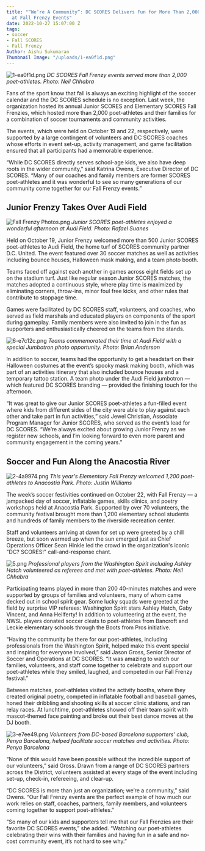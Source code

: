 ```yaml
---
title: "“We’re A Community”: DC SCORES Delivers Fun for More Than 2,000 Poet-Athletes
  at Fall Frenzy Events"
date: 2022-10-27 15:07:00 Z
tags:
- soccer
- Fall SCORES
- Fall Frenzy
Author: Aishu Sukumaran
Thumbnail Image: "/uploads/1-ea0f1d.png"
---
```


![1-ea0f1d.png](/uploads/1-ea0f1d.png)
*DC SCORES Fall Frenzy events served more than 2,000 poet-athletes. Photo: Neil Chhabra*

Fans of the sport know that fall is always an exciting highlight of the soccer calendar and the DC SCORES schedule is no exception. Last week, the organization hosted its annual Junior SCORES and Elementary SCORES Fall Frenzies, which hosted more than 2,000 poet-athletes and their families for a combination of soccer tournaments and community activities.









The events, which were held on October 19 and 22, respectively, were supported by a large contingent of volunteers and DC SCORES coaches whose efforts in event set-up, activity management, and game facilitation ensured that all participants had a memorable experience.

“While DC SCORES directly serves school-age kids, we also have deep roots in the wider community,” said Katrina Owens, Executive Director of DC SCORES. “Many of our coaches and family members are former SCORES poet-athletes and it was wonderful to see so many generations of our community come together for our Fall Frenzy events.”

## Junior Frenzy Takes Over Audi Field
![Fall Frenzy Photos.png](/uploads/Fall%20Frenzy%20Photos.png)
*Junior SCORES poet-athletes enjoyed a wonderful afternoon at Audi Field. Photo: Rafael Suanes*

Held on October 19, Junior Frenzy welcomed more than 500 Junior SCORES poet-athletes to Audi Field, the home turf of SCORES community partner D.C. United. The event featured over 30 soccer matches as well as activities including bounce houses, Halloween mask making, and a team photo booth.

Teams faced off against each another in games across eight fields set up on the stadium turf. Just like regular season Junior SCORES matches, the matches adopted a continuous style, where play time is maximized by eliminating corners, throw-ins, minor foul free kicks, and other rules that contribute to stoppage time.

Games were facilitated by DC SCORES staff, volunteers, and coaches, who served as field marshals and educated players on components of the sport during gameplay. Family members were also invited to join in the fun as supporters and enthusiastically cheered on the teams from the stands.

![6-e7c12c.png](/uploads/6-e7c12c.png)
*Teams commemorated their time at Audi Field with a special Jumbotron photo opportunity. Photo: Brian Anderson*

In addition to soccer, teams had the opportunity to get a headstart on their Halloween costumes at the event’s spooky mask making booth, which was part of an activities itinerary that also included bounce houses and a temporary tattoo station. A team photo under the Audi Field jumbotron — which featured DC SCORES branding — provided the finishing touch for the afternoon.

“It was great to give our Junior SCORES poet-athletes a fun-filled event where kids from different sides of the city were able to play against each other and take part in fun activities,” said Jewel Christian, Associate Program Manager for Junior SCORES, who served as the event’s lead for DC SCORES. “We’re always excited about growing Junior Frenzy as we register new schools, and I’m looking forward to even more parent and community engagement in the coming years.”

## Soccer and Fun Along the Anacostia River

![2-4a9974.png](/uploads/2-4a9974.png)
*This year's Elementary Fall Frenzy welcomed 1,200 poet-athletes to Anacostia Park. Photo: Justin Williams*

The week’s soccer festivities continued on October 22, with Fall Frenzy — a jampacked day of soccer, inflatable games, skills clinics, and poetry workshops held at Anacostia Park. Supported by over 70 volunteers, the community festival brought more than 1,200 elementary school students and hundreds of family members to the riverside recreation center.

Staff and volunteers arriving at dawn for set up were greeted by a chill breeze, but soon warmed up when the sun emerged just as Chief Operations Officer Sean Hinkle led the crowd in the organization's iconic "DC? SCORES!" call-and-response chant.

![5.png](/uploads/5.png)
*Professional players from the Washington Spirit including Ashley Hatch volunteered as referees and met with poet-athletes. Photo: Neil Chhabra*

Participating teams played in more than 200 40-minutes matches and were supported by groups of families and volunteers, many of whom came decked out in school spirit gear. Some lucky squads were greeted at the field by surprise VIP referees: Washington Spirit stars Ashley Hatch, Gaby Vincent, and Anna Heilferty! In addition to volunteering at the event, the NWSL players donated soccer cleats to poet-athletes from Bancroft and Leckie elementary schools through the Boots from Pros initiative.

“Having the community be there for our poet-athletes, including professionals from the Washington Spirit, helped make this event special and inspiring for everyone involved,” said Jason Gross, Senior Director of Soccer and Operations at DC SCORES. “It was amazing to watch our families, volunteers, and staff come together to celebrate and support our poet-athletes while they smiled, laughed, and competed in our Fall Frenzy festival.”

Between matches, poet-athletes visited the activity booths, where they created original poetry, competed in inflatable football and baseball games, honed their dribbling and shooting skills at soccer clinic stations, and ran relay races. At lunchtime, poet-athletes showed off their team spirit with mascot-themed face painting and broke out their best dance moves at the DJ booth.

![3-e7ee49.png](/uploads/3-e7ee49.png)
*Volunteers from DC-based Barcelona supporters' club, Penya Barcelona, helped facilitate soccer matches and activities. Photo: Penya Barcelona*

“None of this would have been possible without the incredible support of our volunteers,” said Gross. Drawn from a range of DC SCORES partners across the District, volunteers assisted at every stage of the event including set-up, check-in, refereeing, and clear-up.

“DC SCORES is more than just an organization; we’re a community,” said Owens. “Our Fall Frenzy events are the perfect example of how much our work relies on staff, coaches, partners, family members, and volunteers coming together to support poet-athletes.”

“So many of our kids and supporters tell me that our Fall Frenzies are their favorite DC SCORES events,” she added. “Watching our poet-athletes celebrating their wins with their families and having fun in a safe and no-cost community event, it’s not hard to see why.”